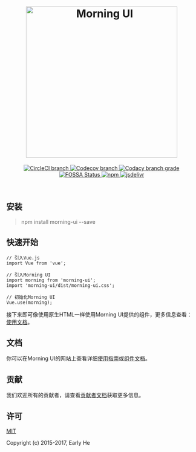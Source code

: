 <h1 align="center">
    <img src="http://h0.hucdn.com/open/201643/b11d51da34591932_1200x1200.jpg" width="400" alt="Morning UI">
</h1>

<p align="center">
    <a href="https://circleci.com/gh/Morning-UI/morning-ui">
        <img src="https://img.shields.io/circleci/project/github/Morning-UI/morning-ui/master.svg" alt="CircleCI branch">
    </a>
    <a href="https://codecov.io/gh/Morning-UI/morning-ui/branch/master">
        <img src="https://img.shields.io/codecov/c/github/Morning-UI/morning-ui/master.svg" alt="Codecov branch">
    </a>
    <a href="https://www.codacy.com/app/EarlyH/morning-ui?utm_source=github.com&amp;utm_medium=referral&amp;utm_content=Morning-UI/morning-ui&amp;utm_campaign=Badge_Grade">
        <img src="https://img.shields.io/codacy/grade/91448799c68e4422ba6436a7ecdb08a7/master.svg" alt="Codacy branch grade">
    </a>
    <a href="https://app.fossa.io/projects/git%2Bgithub.com%2FMorning-UI%2Fmorning-ui?ref=badge_shield">
        <img src="https://app.fossa.io/api/projects/git%2Bgithub.com%2FMorning-UI%2Fmorning-ui.svg?type=shield" alt="FOSSA Status">
    </a>
    <a href="https://www.npmjs.com/package/morning-ui">
        <img src="https://img.shields.io/npm/l/morning-ui.svg" alt="npm">
    </a>
    <a href="https://www.jsdelivr.com/package/npm/morning-ui">
        <img src="https://data.jsdelivr.com/v1/package/npm/morning-ui/badge?style=rounded" alt="jsdelivr">
    </a>
</p>
<br>

## 安装

> npm install morning-ui --save

## 快速开始

    // 引入Vue.js
    import Vue from 'vue';

    // 引入Morning UI
    import morning from 'morning-ui';
    import 'morning-ui/dist/morning-ui.css';

    // 初始化Morning UI
    Vue.use(morning);

接下来即可像使用原生HTML一样使用Morning UI提供的组件，更多信息查看：[使用文档](https://morning-ui.com/guide/usage.html)。

## 文档

你可以在Morning UI的网站上查看详细[使用指南](https://morning-ui.com/guide/introduction.html)或[组件文档](https://morning-ui.com/component/h.html)。

## 贡献

我们欢迎所有的贡献者，请查看[贡献者文档](https://morning-ui.com/guide/becontributor.html)获取更多信息。

## 许可

[MIT](http://opensource.org/licenses/MIT)

Copyright (c) 2015-2017, Early He
